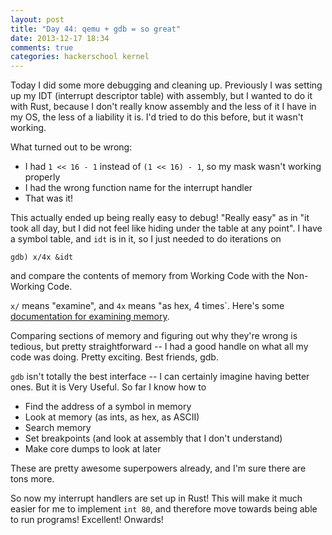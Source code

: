 ```yaml
---
layout: post
title: "Day 44: qemu + gdb = so great"
date: 2013-12-17 18:34
comments: true
categories: hackerschool kernel
---
```


Today I did some more debugging and cleaning up. Previously I was
setting up my IDT (interrupt descriptor table) with assembly, but I
wanted to do it with Rust, because I don't really know assembly and
the less of it I have in my OS, the less of a liability it is. I'd
tried to do this before, but it wasn't working.

What turned out to be wrong:

* I had `1 << 16 - 1` instead of `(1 << 16) - 1`, so my mask wasn't
  working properly
* I had the wrong function name for the interrupt handler
* That was it!

This actually ended up being really easy to debug! "Really easy" as in
"it took all day, but I did not feel like hiding under the table at
any point". I have a symbol table, and `idt` is in it, so I just
needed to do iterations on

```
gdb) x/4x &idt
```

and compare the contents of memory from Working Code with the
Non-Working Code.

`x/` means "examine", and `4x` means "as hex, 4 times`. Here's some
[documentation for examining memory](https://sourceware.org/gdb/onlinedocs/gdb/Memory.html).

Comparing sections of memory and figuring out why they're wrong is
tedious, but pretty straightforward -- I had a good handle on what
all my code was doing. Pretty exciting. Best friends, gdb.

`gdb` isn't totally the best interface -- I can certainly imagine
having better ones. But it is Very Useful. So far I know how to

* Find the address of a symbol in memory
* Look at memory (as ints, as hex, as ASCII)
* Search memory
* Set breakpoints (and look at assembly that I don't understand)
* Make core dumps to look at later

These are pretty awesome superpowers already, and I'm sure there are
tons more.

So now my interrupt handlers are set up in Rust! This will make it
much easier for me to implement `int 80`, and therefore move towards
being able to run programs! Excellent! Onwards!

